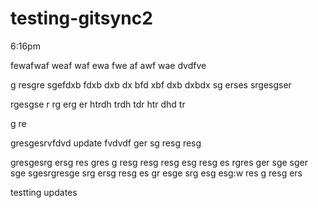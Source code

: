 # testing-gitsync2

6:16pm

fewafwaf
weaf
waf
ewa
fwe
af
awf
wae
dvdfve

g
resgre
sgefdxb
fdxb
dxb
dx
bfd
xbf
dxb
dxbdx
sg
erses
srgesgser


rgesgse
r
rg
erg
er
htrdh
trdh
tdr
htr
dhd
tr

g
re

gresgesrvfdvd
update
fvdvdf
ger
sg
resg
resg



gresgesrg
ersg
res
gres
g
resg
resg
resg
esg
resg
es
rgres
ger
sge
sger
sge
sgesrgresge
srg
ersg
resg
es
gr
esge
srg
esg
esg:w
res
g
resg
ers



testting updates
